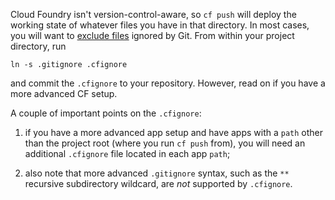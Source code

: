Cloud Foundry isn't version-control-aware, so `cf push` will deploy the working state of whatever files you have in that directory. In most cases, you will want to [exclude files](http://docs.cloudfoundry.org/devguide/deploy-apps/prepare-to-deploy.html#exclude) ignored by Git. From within your project directory, run

``
ln -s .gitignore .cfignore
``

and commit the `.cfignore` to your repository. However, read on if you have a more advanced CF setup.

A couple of important points on the `.cfignore`:

1. if you have a more advanced app setup and have apps with a `path` other than the project root (where you run `cf push` from), you will need an additional `.cfignore` file located in each app `path`;

2. also note that more advanced `.gitignore` syntax, such as the `**` recursive subdirectory wildcard, are _not_ supported by `.cfignore`.